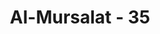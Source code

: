 ---
title: "Al-Mursalat - 35"
no: 35
arabic_no: ٣٥
ayah: هٰذَا يَوْمُ لَا يَنْطِقُوْنَۙ
translation: "Inilah hari, saat mereka tidak dapat berbicara, "
tafsir: "Dalam ayat ini, Allah menerangkan bahwa pada hari itu manusia tidak bisa berbicara dan hanya terpukau karena kedahsyatan keadaan. Mereka tidak diizinkan berbicara, dan andaikata diizinkan pun, hal itu tidak ada gunanya."
---